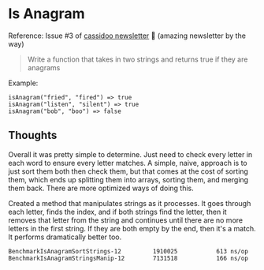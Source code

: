 # Is Anagram

Reference: Issue #3 of [cassidoo newsletter](https://cassidoo.co/newsletter/) 🎉 (amazing newsletter by the way)

> Write a function that takes in two strings and returns true if they are anagrams

Example:

```console
isAnagram("fried", "fired") => true
isAnagram("listen", "silent") => true
isAnagram("bob", "boo") => false
```

## Thoughts

Overall it was pretty simple to determine. Just need to check every letter in each word to ensure every letter matches. A simple, naive, approach is to just sort them both then check them, but that comes at the cost of sorting them, which ends up splitting them into arrays, sorting them, and merging them back. There are more optimized ways of doing this.

Created a method that manipulates strings as it processes. It goes through each letter, finds the index, and if both strings find the letter, then it removes that letter from the string and continues until there are no more letters in the first string. If they are both empty by the end, then it's a match. It performs dramatically better too.

```console
BenchmarkIsAnagramSortStrings-12     	 1910025	       613 ns/op
BenchmarkIsAnagramStringsManip-12    	 7131518	       166 ns/op
```